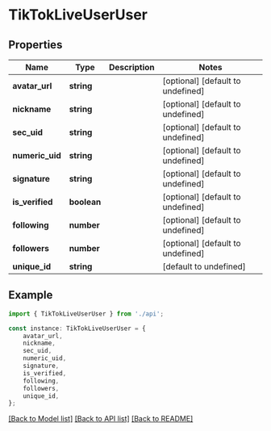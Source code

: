 # TikTokLiveUserUser


## Properties

Name | Type | Description | Notes
------------ | ------------- | ------------- | -------------
**avatar_url** | **string** |  | [optional] [default to undefined]
**nickname** | **string** |  | [optional] [default to undefined]
**sec_uid** | **string** |  | [optional] [default to undefined]
**numeric_uid** | **string** |  | [optional] [default to undefined]
**signature** | **string** |  | [optional] [default to undefined]
**is_verified** | **boolean** |  | [optional] [default to undefined]
**following** | **number** |  | [optional] [default to undefined]
**followers** | **number** |  | [optional] [default to undefined]
**unique_id** | **string** |  | [default to undefined]

## Example

```typescript
import { TikTokLiveUserUser } from './api';

const instance: TikTokLiveUserUser = {
    avatar_url,
    nickname,
    sec_uid,
    numeric_uid,
    signature,
    is_verified,
    following,
    followers,
    unique_id,
};
```

[[Back to Model list]](../README.md#documentation-for-models) [[Back to API list]](../README.md#documentation-for-api-endpoints) [[Back to README]](../README.md)
